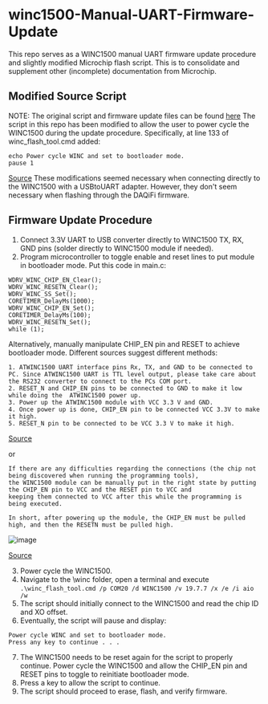 # winc1500-Manual-UART-Firmware-Update
This repo serves as a WINC1500 manual UART firmware update procedure and slightly modified Microchip flash script.  This is to consolidate and supplement other (incomplete) documentation from Microchip.

## Modified Source Script
NOTE: The original script and firmware update files can be found [here](https://github.com/Microchip-MPLAB-Harmony/wireless_wifi/tree/master/utilities/wifi/winc)
The script in this repo has been modified to allow the user to power cycle the WINC1500 during the update procedure.  Specifically, at line 133 of winc_flash_tool.cmd added:
```
echo Power cycle WINC and set to bootloader mode.
pause 1
```
[Source](https://forum.microchip.com/s/topic/a5C3l000000MeKbEAK/t385088)
These modifications seemed necessary when connecting directly to the WINC1500 with a USBtoUART adapter.  However, they don't seem necessary when flashing through the DAQiFi firmware.

## Firmware Update Procedure
1. Connect 3.3V UART to USB converter directly to WINC1500 TX, RX, GND pins (solder directly to WINC1500 module if needed).
2. Program microcontroller to toggle enable and reset lines to put module in bootloader mode.  Put this code in main.c:
   
```
WDRV_WINC_CHIP_EN_Clear();
WDRV_WINC_RESETN_Clear();
WDRV_WINC_SS_Set();
CORETIMER_DelayMs(1000);
WDRV_WINC_CHIP_EN_Set();
CORETIMER_DelayMs(100);
WDRV_WINC_RESETN_Set();
while (1);
```

Alternatively, manually manipulate CHIP_EN pin and RESET to achieve bootloader mode.  Different sources suggest different methods:

```
1. ATWINC1500 UART interface pins Rx, TX, and GND to be connected to PC. Since ATWINC1500 UART is TTL level output, please take care about the RS232 converter to connect to the PCs COM port. 
2. RESET_N and CHIP_EN pins to be connected to GND to make it low while doing the  ATWINC1500 power up. 
3. Power up the ATWINC1500 module with VCC 3.3 V and GND. 
4. Once power up is done, CHIP_EN pin to be connected VCC 3.3V to make it high.
5. RESET_N pin to be connected to be VCC 3.3 V to make it high.
```
[Source](https://microchip.my.site.com/s/article/How-to-update-the-ATWINC1500-firmware-without-using-any-MCU-or-using-other-vendor-MCUs)

or
```
If there are any difficulties regarding the connections (the chip not being discovered when running the programming tools),
the WINC1500 module can be manually put in the right state by putting the CHIP_EN pin to VCC and the RESET pin to VCC and
keeping them connected to VCC after this while the programming is being executed.

In short, after powering up the module, the CHIP_EN must be pulled high, and then the RESETN must be pulled high.
```
![image](https://github.com/user-attachments/assets/f6691b0f-01be-4dfd-a497-59fde68a8383)

[Source](https://microchip.my.site.com/s/article/WINC1500-Firmware-Update-methods)

3.  Power cycle the WINC1500.
4.  Navigate to the \winc folder, open a terminal and execute
`.\winc_flash_tool.cmd /p COM20 /d WINC1500 /v 19.7.7 /x /e /i aio /w`
5.  The script should initially connect to the WINC1500 and read the chip ID and XO offset.
6.  Eventually, the script will pause and display:
```
Power cycle WINC and set to bootloader mode.
Press any key to continue . . .
```
7.  The WINC1500 needs to be reset again for the script to properly continue.  Power cycle the WINC1500 and allow the CHIP_EN pin and RESET pins to toggle to reinitiate bootloader mode.
8.  Press a key to allow the script to continue.
9.  The script should proceed to erase, flash, and verify firmware.
